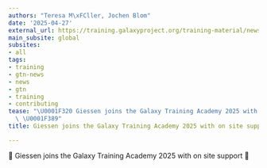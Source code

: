 ```yaml
---
authors: "Teresa M\xFCller, Jochen Blom"
date: '2025-04-27'
external_url: https://training.galaxyproject.org/training-material/news/2025/04/27/gta-giessen-localhub.html
main_subsite: global
subsites:
- all
tags:
- training
- gtn-news
- news
- gtn
- training
- contributing
tease: "\U0001F320 Giessen joins the Galaxy Training Academy 2025 with on site support\
  \ \U0001F389"
title: Giessen joins the Galaxy Training Academy 2025 with on site support

---
```

🌠 Giessen joins the Galaxy Training Academy 2025 with on site support 🎉